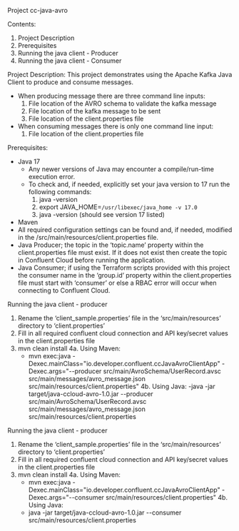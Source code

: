 Project cc-java-avro

Contents:
1. Project Description
2. Prerequisites
3. Running the java client - Producer
4. Running the java client - Consumer

Project Description:
This project demonstrates using the Apache Kafka Java Client to produce and consume messages.  
- When producing message there are three command line inputs:
    1. File location of the AVRO schema to validate the kafka message
    2. File location of the kafka message to be sent
    3. File location of the client.properties file 
- When consuming messages there is only one command line input:
    1. File location of the client.properties file

Prerequisites:
- Java 17
    - Any newer versions of Java may encounter a compile/run-time execution error.  
    - To check and, if needed, explicitly set your java version to 17 run the following commands:
        1. java -version
        2. export JAVA_HOME=`/usr/libexec/java_home -v 17.0`
        3. java -version (should see version 17 listed)
- Maven
- All required configuration settings can be found and, if needed, modified in the /src/main/resources/client.properties file.
- Java Producer; the topic in the ‘topic.name’ property within the client.properties file must exist.  If it does not exist then create the topic in Confluent Cloud before running the application.
- Java Consumer; if using the Terraform scripts provided with this project the consumer name in the ‘group.id’ property within the client.properties file must start with ‘consumer’ or else a RBAC error will occur when connecting to Confluent Cloud.

Running the java client - producer
1. Rename the ‘client_sample.properties’ file  in the ‘src/main/resources’ directory to ‘client.properties’ 
2. Fill in all required confluent cloud connection and API key/secret values in the client.properties file
3. mvn clean install
4a. Using Maven:
    - mvn exec:java -Dexec.mainClass="io.developer.confluent.ccJavaAvroClientApp" -Dexec.args="--producer src/main/AvroSchema/UserRecord.avsc src/main/messages/avro_message.json src/main/resources/client.properties"
4b. Using Java:
    -java -jar target/java-ccloud-avro-1.0.jar --producer src/main/AvroSchema/UserRecord.avsc src/main/messages/avro_message.json src/main/resources/client.properties

Running the java client - producer
1. Rename the ‘client_sample.properties’ file  in the ‘src/main/resources’ directory to ‘client.properties’ 
2. Fill in all required confluent cloud connection and API key/secret values in the client.properties file
3. mvn clean install
4a. Using Maven:
    - mvn exec:java -Dexec.mainClass="io.developer.confluent.ccJavaAvroClientApp" -Dexec.args="--consumer src/main/resources/client.properties"
4b. Using Java:
    - java -jar target/java-ccloud-avro-1.0.jar --consumer src/main/resources/client.properties
